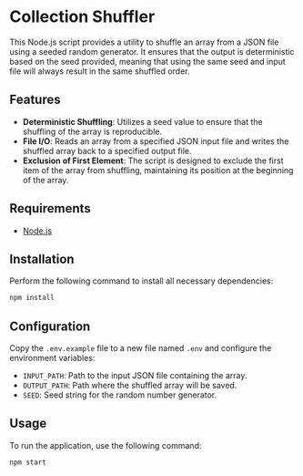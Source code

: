 # Collection Shuffler

This Node.js script provides a utility to shuffle an array from a JSON file using a seeded random generator. It ensures that the output is deterministic based on the seed provided, meaning that using the same seed and input file will always result in the same shuffled order.

## Features

- **Deterministic Shuffling**: Utilizes a seed value to ensure that the shuffling of the array is reproducible.
- **File I/O**: Reads an array from a specified JSON input file and writes the shuffled array back to a specified output file.
- **Exclusion of First Element**: The script is designed to exclude the first item of the array from shuffling, maintaining its position at the beginning of the array.

## Requirements

- [Node.js](https://nodejs.org/en/download/)

## Installation

Perform the following command to install all necessary dependencies:

```bash
npm install
```

## Configuration

Copy the `.env.example` file to a new file named `.env` and configure the environment variables:

- `INPUT_PATH`: Path to the input JSON file containing the array.
- `OUTPUT_PATH`: Path where the shuffled array will be saved.
- `SEED`: Seed string for the random number generator.

## Usage

To run the application, use the following command:

```bash
npm start
```
